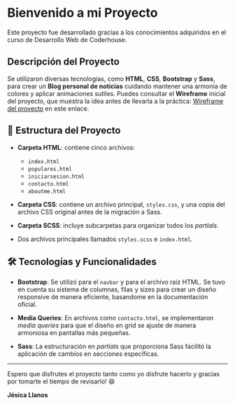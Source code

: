 # Bienvenido a mi Proyecto

Este proyecto fue desarrollado gracias a los conocimientos adquiridos en el curso de Desarrollo Web de Coderhouse.

## Descripción del Proyecto

Se utilizaron diversas tecnologías, como **HTML**, **CSS**, **Bootstrap** y **Sass**, para crear un **Blog personal de noticias** cuidando mantener una armonía de colores y aplicar animaciones sutiles. Puedes consultar el **Wireframe** inicial del proyecto, que muestra la idea antes de llevarla a la práctica: [Wireframe del proyecto](https://drive.google.com/file/d/1AT6mOxd0-0mzpTt0bN9VKiPMdNxOI78k/view?usp=sharing) en este enlace.

## 📁 Estructura del Proyecto

- **Carpeta HTML**: contiene cinco archivos:
  - `index.html`
  - `populares.html`
  - `iniciarsesion.html`
  - `contacto.html`
  - `aboutme.html`

- **Carpeta CSS**: contiene un archivo principal, `styles.css`, y una copia del archivo CSS original antes de la migración a Sass.

- **Carpeta SCSS**: incluye subcarpetas para organizar todos los *partials*.

- Dos archivos principales llamados `styles.scss` e `index.html`.

## 🛠️ Tecnologías y Funcionalidades

- **Bootstrap**: Se utilizó para el `navbar` y para el archivo raiz HTML. Se tuvo en cuenta su sistema de columnas, filas y sizes para crear un diseño responsive de manera eficiente, basandome en la documentación oficial.
  
- **Media Queries**: En archivos como `contacto.html`, se implementaron *media queries* para que el diseño en grid se ajuste de manera armoniosa en pantallas más pequeñas.

- **Sass**: La estructuración en *partials* que proporciona Sass facilitó la aplicación de cambios en secciones específicas.

---

Espero que disfrutes el proyecto tanto como yo disfrute hacerlo  y gracias por tomarte el tiempo de revisarlo! :smile:

**Jésica Llanos**
